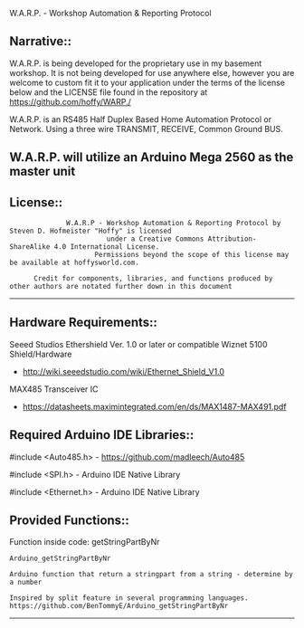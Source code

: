 W.A.R.P. - Workshop Automation & Reporting Protocol

Narrative::
------------------------------------------------------------------------------------------------------------------------------------

  W.A.R.P. is being developed for the proprietary use in my basement workshop.  It is not being developed for use anywhere else, however   you are welcome to custom fit it to your application under the terms of the license below and the LICENSE file found in the             repository at https://github.com/hoffy/WARP./
  
  W.A.R.P. is an RS485 Half Duplex Based Home Automation Protocol or Network.  Using a three wire TRANSMIT, RECEIVE, Common Ground BUS.
  
  W.A.R.P. will utilize an Arduino Mega 2560 as the master unit
-------------------------------------------------------------------------------------------------------------------------------------

License::
------------------------------------------------------------------------------------------------------------------------------------
                  W.A.R.P - Workshop Automation & Reporting Protocol by Steven D. Hofmeister "Hoffy" is licensed 
                            under a Creative Commons Attribution-ShareAlike 4.0 International License.        
                         Permissions beyond the scope of this license may be available at hoffysworld.com.
                         
          Credit for components, libraries, and functions produced by other authors are notated further down in this document

------------------------------------------------------------------------------------------------------------------------------------

Hardware Requirements::
------------------------------------------------------------------------------------------------------------------------------------
  Seeed Studios Ethershield Ver. 1.0 or later or compatible Wiznet 5100 Shield/Hardware 
  - http://wiki.seeedstudio.com/wiki/Ethernet_Shield_V1.0

  MAX485 Transceiver IC 
  - https://datasheets.maximintegrated.com/en/ds/MAX1487-MAX491.pdf

Required Arduino IDE Libraries:: 
-------------------------------------------------------------------------------------------------------------------------------------
  #include <Auto485.h> - https://github.com/madleech/Auto485
  
  #include <SPI.h> - Arduino IDE Native Library
  
  #include <Ethernet.h> - Arduino IDE Native Library


Provided Functions:: 
-------------------------------------------------------------------------------------------------------------------------------------

  Function inside code: getStringPartByNr 

    Arduino_getStringPartByNr

    Arduino function that return a stringpart from a string - determine by a number

    Inspired by split feature in several programming languages.
    https://github.com/BenTommyE/Arduino_getStringPartByNr


-------------------------------------------------------------------------------------------------------------------------------------
